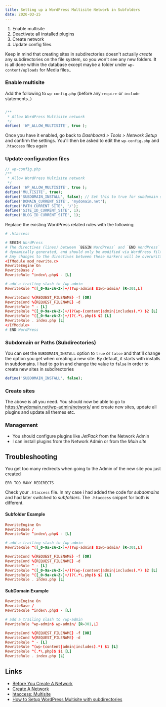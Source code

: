 ```yaml
---
title: Setting up a WordPress Multisite Network in Subfolders
date: 2020-03-25
---
```


1. Enable multisite
2. Deactivate all installed plugins
3. Create network
4. Update config files

Keep in mind that creating sites in subdirectories doesn't actually _create_ any subdirectories on the file system, so you won't see any new folders. It is all done within the database except maybe a folder under `wp-content/uploads` for Media files..

### Enable multisite

Add the following to `wp-config.php` (before any `require` or `include` statements..)

```php

/**
 * Allow WordPress Multisite network
 */
define( 'WP_ALLOW_MULTISITE', true );
```

Once you have it enabled, go back to _Dashboard > Tools > Network Setup_ and confirm the settings. You'll then be asked to edit the `wp-config.php` and `.htaccess` files again

### Update configuration files

```php
// wp-config.php
/**
 * Allow WordPress Multisite network
 */
define( 'WP_ALLOW_MULTISITE', true );
define('MULTISITE', true);
define('SUBDOMAIN_INSTALL', false); // Set this to true for subdomain sites
define('DOMAIN_CURRENT_SITE', 'mydomain.net');
define('PATH_CURRENT_SITE', '/');
define('SITE_ID_CURRENT_SITE', 1);
define('BLOG_ID_CURRENT_SITE', 1);
```

Replace the existing WordPress related rules with the following

```conf
# .htaccess

# BEGIN WordPress
# The directives (lines) between `BEGIN WordPress` and `END WordPress` are
# dynamically generated, and should only be modified via WordPress filters.
# Any changes to the directives between these markers will be overwritten.
<IfModule mod_rewrite.c>
RewriteEngine On
RewriteBase /
RewriteRule ^index\.php$ - [L]

# add a trailing slash to /wp-admin
RewriteRule ^([_0-9a-zA-Z-]+/)?wp-admin$ $1wp-admin/ [R=301,L]

RewriteCond %{REQUEST_FILENAME} -f [OR]
RewriteCond %{REQUEST_FILENAME} -d
RewriteRule ^ - [L]
RewriteRule ^([_0-9a-zA-Z-]+/)?(wp-(content|admin|includes).*) $2 [L]
RewriteRule ^([_0-9a-zA-Z-]+/)?(.*\.php)$ $2 [L]
RewriteRule . index.php [L]
</IfModule>
# END WordPress
```

### Subdomain or Paths (Subdirectories)

You can set the `SUBDOMAIN_INSTALL` option to `true` or `false` and that'll change the option you get when creating a new site. By default, it starts with installs in subdomains. I had to go in and change the value to `false` in order to create new sites in subdirectories

```php
define('SUBDOMAIN_INSTALL', false);
```

### Create sites

The above is all you need. You should now be able to go to https://mydomain.net/wp-admin/network/ and create new sites, update all plugins and update all themes etc.


### Management

- You should configure plugins like _JetPack_ from the Network Admin
- I can install plugins from the Network Admin or from the _Main site_

## Troubleshooting
You get too many redirects when going to the Admin of the new site you just created

```
ERR_TOO_MANY_REDIRECTS
```

Check your `.htaccess` file. In my case i had added the code for _subdomains_ and had later switched to _subfolders_. The `.htaccess` snippet for both is different.


#### Subfolder Example

```conf
RewriteEngine On
RewriteBase /
RewriteRule ^index\.php$ - [L]

# add a trailing slash to /wp-admin
RewriteRule ^([_0-9a-zA-Z-]+/)?wp-admin$ $1wp-admin/ [R=301,L]

RewriteCond %{REQUEST_FILENAME} -f [OR]
RewriteCond %{REQUEST_FILENAME} -d
RewriteRule ^ - [L]
RewriteRule ^([_0-9a-zA-Z-]+/)?(wp-(content|admin|includes).*) $2 [L]
RewriteRule ^([_0-9a-zA-Z-]+/)?(.*\.php)$ $2 [L]
RewriteRule . index.php [L]
```

#### SubDomain Example

```conf
RewriteEngine On
RewriteBase /
RewriteRule ^index\.php$ - [L]

# add a trailing slash to /wp-admin
RewriteRule ^wp-admin$ wp-admin/ [R=301,L]

RewriteCond %{REQUEST_FILENAME} -f [OR]
RewriteCond %{REQUEST_FILENAME} -d
RewriteRule ^ - [L]
RewriteRule ^(wp-(content|admin|includes).*) $1 [L]
RewriteRule ^(.*\.php)$ $1 [L]
RewriteRule . index.php [L]
```

Links
---

- [Before You Create A Network](https://wordpress.org/support/article/before-you-create-a-network/)
- [Create A Network](https://wordpress.org/support/article/create-a-network/)
- [htaccess: Multisite](https://wordpress.org/support/article/htaccess/#multisite)
- [How to Setup WordPress Multisite with subdirectories](https://wetopi.com/how-to-setup-wordpress-multisite-with-subdirectories/)

